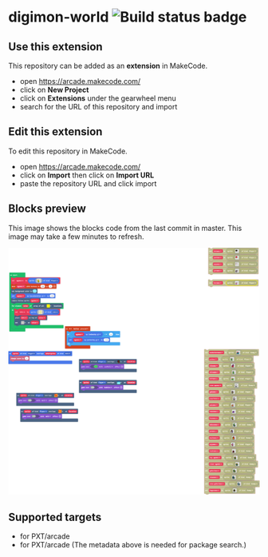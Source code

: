 # digimon-world ![Build status badge](https://github.com/paddymcdonnell661/digimon-world/workflows/MakeCode/badge.svg)



## Use this extension

This repository can be added as an **extension** in MakeCode.

* open https://arcade.makecode.com/
* click on **New Project**
* click on **Extensions** under the gearwheel menu
* search for the URL of this repository and import

## Edit this extension

To edit this repository in MakeCode.

* open https://arcade.makecode.com/
* click on **Import** then click on **Import URL**
* paste the repository URL and click import

## Blocks preview

This image shows the blocks code from the last commit in master.
This image may take a few minutes to refresh.

![A rendered view of the blocks](https://github.com/paddymcdonnell661/digimon-world/raw/master/.makecode/blocks.png)

## Supported targets

* for PXT/arcade
* for PXT/arcade
(The metadata above is needed for package search.)

